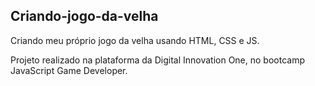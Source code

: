 ## Criando-jogo-da-velha
 Criando  meu próprio jogo da velha usando HTML, CSS e JS.

 Projeto realizado na plataforma da Digital Innovation One, no bootcamp JavaScript Game Developer.
